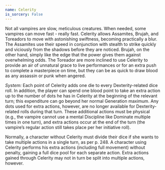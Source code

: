 ```yaml
---
name: Celerity
is_sorcery: False
---
```


Not all vampires are slow, meticulous creatures. When needed, some vampires can move fast - really fast. Celerity allows Assamites, Brujah, and Toreadors to move with astonishing swiftness, becoming practically a blur. The Assamites use their speed in conjunction with stealth to strike quickly and viciously from the shadows before they are noticed. Brujah, on the other hand, simply like the edge that the power gives them against overwhelming odds. The Toreador are more inclined to use Celerity to provide an air of unnatural grace to live performances or for an extra push to complete a masterpiece on time, but they can be as quick to draw blood as any assassin or punk when angered.

_System:_ Each point of Celerity adds one die to every Dexterity-related dice roll. In addition, the player can spend one blood point to take an extra action up to the number of dots he has in Celerity at the beginning of the relevant turn; this expenditure can go beyond her normal Generation maximum. Any dots used for extra actions, however, are no longer available for Dexterity-related rolls during that turn. These additional actions must be physical (e.g., the vampire cannot use a mental Discipline like Dominate multiple times in one turn), and extra actions occur at the end of the turn (the vampire’s regular action still takes place per her initiative roll).

Normally, a character without Celerity must divide their dice if she wants to take multiple actions in a single turn, as per p. 248. A character using Celerity performs his extra actions (including full movement) without penalty, gaining a full dice pool for each separate action. Extra actions gained through Celerity may not in turn be split into multiple actions, however. 
